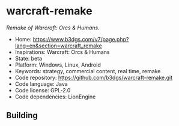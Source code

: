 # warcraft-remake

_Remake of Warcraft: Orcs & Humans._

- Home: https://www.b3dgs.com/v7/page.php?lang=en&section=warcraft_remake
- Inspirations: Warcraft: Orcs & Humans
- State: beta
- Platform: Windows, Linux, Android
- Keywords: strategy, commercial content, real time, remake
- Code repository: https://github.com/b3dgs/warcraft-remake.git
- Code language: Java
- Code license: GPL-2.0
- Code dependencies: LionEngine

## Building
